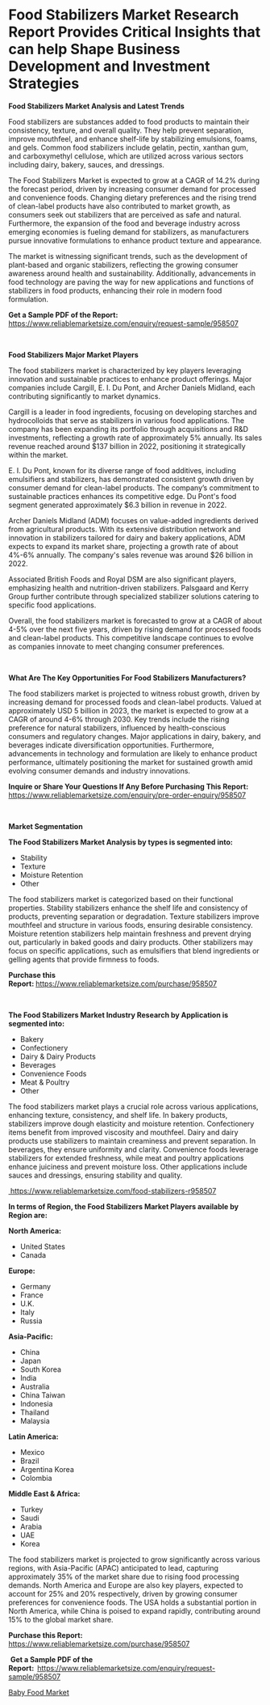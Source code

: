 <p><h1>Food Stabilizers Market Research Report Provides Critical Insights that can help Shape Business Development and Investment Strategies</h1></p><p><strong>Food Stabilizers Market Analysis and Latest Trends</strong></p>
<p><p>Food stabilizers are substances added to food products to maintain their consistency, texture, and overall quality. They help prevent separation, improve mouthfeel, and enhance shelf-life by stabilizing emulsions, foams, and gels. Common food stabilizers include gelatin, pectin, xanthan gum, and carboxymethyl cellulose, which are utilized across various sectors including dairy, bakery, sauces, and dressings.</p><p>The Food Stabilizers Market is expected to grow at a CAGR of 14.2% during the forecast period, driven by increasing consumer demand for processed and convenience foods. Changing dietary preferences and the rising trend of clean-label products have also contributed to market growth, as consumers seek out stabilizers that are perceived as safe and natural. Furthermore, the expansion of the food and beverage industry across emerging economies is fueling demand for stabilizers, as manufacturers pursue innovative formulations to enhance product texture and appearance. </p><p>The market is witnessing significant trends, such as the development of plant-based and organic stabilizers, reflecting the growing consumer awareness around health and sustainability. Additionally, advancements in food technology are paving the way for new applications and functions of stabilizers in food products, enhancing their role in modern food formulation.</p></p>
<p><strong>Get a Sample PDF of the Report:&nbsp;</strong> <a href="https://www.reliablemarketsize.com/enquiry/request-sample/958507?utm_campaign=2344&utm_medium=2&utm_source=Github&utm_content=ia&utm_term=14022025&utm_id=food-stabilizers">https://www.reliablemarketsize.com/enquiry/request-sample/958507</a></p>
<p>&nbsp;</p>
<p><strong>Food Stabilizers Major Market Players</strong></p>
<p><p>The food stabilizers market is characterized by key players leveraging innovation and sustainable practices to enhance product offerings. Major companies include Cargill, E. I. Du Pont, and Archer Daniels Midland, each contributing significantly to market dynamics.</p><p>Cargill is a leader in food ingredients, focusing on developing starches and hydrocolloids that serve as stabilizers in various food applications. The company has been expanding its portfolio through acquisitions and R&D investments, reflecting a growth rate of approximately 5% annually. Its sales revenue reached around $137 billion in 2022, positioning it strategically within the market.</p><p>E. I. Du Pont, known for its diverse range of food additives, including emulsifiers and stabilizers, has demonstrated consistent growth driven by consumer demand for clean-label products. The company’s commitment to sustainable practices enhances its competitive edge. Du Pont's food segment generated approximately $6.3 billion in revenue in 2022.</p><p>Archer Daniels Midland (ADM) focuses on value-added ingredients derived from agricultural products. With its extensive distribution network and innovation in stabilizers tailored for dairy and bakery applications, ADM expects to expand its market share, projecting a growth rate of about 4%-6% annually. The company's sales revenue was around $26 billion in 2022.</p><p>Associated British Foods and Royal DSM are also significant players, emphasizing health and nutrition-driven stabilizers. Palsgaard and Kerry Group further contribute through specialized stabilizer solutions catering to specific food applications. </p><p>Overall, the food stabilizers market is forecasted to grow at a CAGR of about 4-5% over the next five years, driven by rising demand for processed foods and clean-label products. This competitive landscape continues to evolve as companies innovate to meet changing consumer preferences.</p></p>
<p>&nbsp;</p>
<p><strong>What Are The Key Opportunities For Food Stabilizers Manufacturers?</strong></p>
<p><p>The food stabilizers market is projected to witness robust growth, driven by increasing demand for processed foods and clean-label products. Valued at approximately USD 5 billion in 2023, the market is expected to grow at a CAGR of around 4-6% through 2030. Key trends include the rising preference for natural stabilizers, influenced by health-conscious consumers and regulatory changes. Major applications in dairy, bakery, and beverages indicate diversification opportunities. Furthermore, advancements in technology and formulation are likely to enhance product performance, ultimately positioning the market for sustained growth amid evolving consumer demands and industry innovations.</p></p>
<p><strong>Inquire or Share Your Questions If Any Before Purchasing This Report:</strong> <a href="https://www.reliablemarketsize.com/enquiry/pre-order-enquiry/958507?utm_campaign=2344&utm_medium=2&utm_source=Github&utm_content=ia&utm_term=14022025&utm_id=food-stabilizers">https://www.reliablemarketsize.com/enquiry/pre-order-enquiry/958507</a></p>
<p>&nbsp;</p>
<p><strong>Market Segmentation</strong></p>
<p><strong>The Food Stabilizers Market Analysis by types is segmented into:</strong></p>
<p><ul><li>Stability</li><li>Texture</li><li>Moisture Retention</li><li>Other</li></ul></p>
<p><p>The food stabilizers market is categorized based on their functional properties. Stability stabilizers enhance the shelf life and consistency of products, preventing separation or degradation. Texture stabilizers improve mouthfeel and structure in various foods, ensuring desirable consistency. Moisture retention stabilizers help maintain freshness and prevent drying out, particularly in baked goods and dairy products. Other stabilizers may focus on specific applications, such as emulsifiers that blend ingredients or gelling agents that provide firmness to foods.</p></p>
<p><strong>Purchase this Report:&nbsp;</strong><a href="https://www.reliablemarketsize.com/purchase/958507?utm_campaign=2344&utm_medium=2&utm_source=Github&utm_content=ia&utm_term=14022025&utm_id=food-stabilizers">https://www.reliablemarketsize.com/purchase/958507</a></p>
<p>&nbsp;</p>
<p><strong>The Food Stabilizers Market Industry Research by Application is segmented into:</strong></p>
<p><ul><li>Bakery</li><li>Confectionery</li><li>Dairy & Dairy Products</li><li>Beverages</li><li>Convenience Foods</li><li>Meat & Poultry</li><li>Other</li></ul></p>
<p><p>The food stabilizers market plays a crucial role across various applications, enhancing texture, consistency, and shelf life. In bakery products, stabilizers improve dough elasticity and moisture retention. Confectionery items benefit from improved viscosity and mouthfeel. Dairy and dairy products use stabilizers to maintain creaminess and prevent separation. In beverages, they ensure uniformity and clarity. Convenience foods leverage stabilizers for extended freshness, while meat and poultry applications enhance juiciness and prevent moisture loss. Other applications include sauces and dressings, ensuring stability and quality.</p></p>
<p><a href="https://www.reliablemarketsize.com/food-stabilizers-r958507?utm_campaign=2344&utm_medium=2&utm_source=Github&utm_content=ia&utm_term=14022025&utm_id=food-stabilizers">&nbsp;https://www.reliablemarketsize.com/food-stabilizers-r958507</a></p>
<p><strong>In terms of Region, the Food Stabilizers Market Players available by Region are:</strong></p>
<p>
    <p> <strong> North America: </strong>
        <ul>
            <li>United States</li>
            <li>Canada</li>
        </ul>
        </p> 
    <p> <strong> Europe: </strong>
        <ul>
            <li>Germany</li>
            <li>France</li>
            <li>U.K.</li>
            <li>Italy</li>
            <li>Russia</li>
        </ul>
        </p> 
    <p> <strong> Asia-Pacific: </strong>
        <ul>
            <li>China</li>
            <li>Japan</li>
            <li>South Korea</li>
            <li>India</li>
            <li>Australia</li>
            <li>China Taiwan</li>
            <li>Indonesia</li>
            <li>Thailand</li>
            <li>Malaysia</li>
        </ul>
        </p> 
    <p> <strong> Latin America: </strong>
        <ul>
            <li>Mexico</li>
            <li>Brazil</li>
            <li>Argentina Korea</li>
            <li>Colombia</li>
        </ul>
        </p> 
    <p> <strong> Middle East & Africa: </strong>
        <ul>
            <li>Turkey</li>
            <li>Saudi</li>
            <li>Arabia</li>
            <li>UAE</li>
            <li>Korea</li>
        </ul>
    </p>
    </p>
<p><p>The food stabilizers market is projected to grow significantly across various regions, with Asia-Pacific (APAC) anticipated to lead, capturing approximately 35% of the market share due to rising food processing demands. North America and Europe are also key players, expected to account for 25% and 20% respectively, driven by growing consumer preferences for convenience foods. The USA holds a substantial portion in North America, while China is poised to expand rapidly, contributing around 15% to the global market share.</p></p>
<p><strong>Purchase this Report: </strong><a href="https://www.reliablemarketsize.com/purchase/958507?utm_campaign=2344&utm_medium=2&utm_source=Github&utm_content=ia&utm_term=14022025&utm_id=food-stabilizers">https://www.reliablemarketsize.com/purchase/958507</a></p>
<p>&nbsp;<strong>Get a Sample PDF of the Report:&nbsp;&nbsp;</strong><a href="https://www.reliablemarketsize.com/enquiry/request-sample/958507?utm_campaign=2344&utm_medium=2&utm_source=Github&utm_content=ia&utm_term=14022025&utm_id=food-stabilizers">https://www.reliablemarketsize.com/enquiry/request-sample/958507</a></p>
<p><strong></strong></p>
<p><p><a href="https://github.com/ovtkosle/Market-Research-Report-List-1/blob/main/baby-food-market.md?utm_campaign=2344&utm_medium=2&utm_source=Github&utm_content=ia&utm_term=14022025&utm_id=food-stabilizers">Baby Food Market</a></p></p>